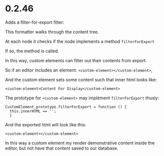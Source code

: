# 0.2.46

Adds a filter-for-export filter:

This formatter walks through the content tree.

At each node it checks if the node implements a method `filterForExport`

If so, the method is called.

In this way, custom elements can filter out their contents from export.

So if an editor includes an element: `<custom-element></custom-element>`,

And the custom element sets some content such that inner html looks like:

`<custom-element>Content For Display</custom-element>`

The prototype for `<custom-element>` may implement `filterForExport` thusly:

```
CustomElement.prototype.filterForExport = function () {
  this.innerHTML == '';
  }
```

And the exported html will look like this:

`<custom-element></custom-element>`

In this way a custom element my render demonstrative content inside the editor,
but not have that content saved to our database.

